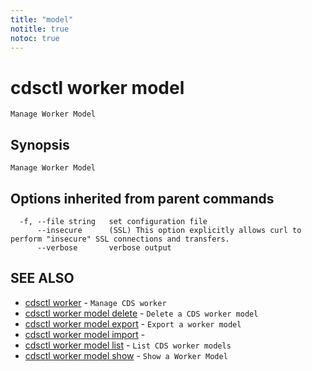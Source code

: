 ```yaml
---
title: "model"
notitle: true
notoc: true
---
```

# cdsctl worker model

`Manage Worker Model`

## Synopsis

`Manage Worker Model`

## Options inherited from parent commands

```
  -f, --file string   set configuration file
      --insecure      (SSL) This option explicitly allows curl to perform "insecure" SSL connections and transfers.
      --verbose       verbose output
```

## SEE ALSO

* [cdsctl worker](/docs/components/cdsctl/worker/)	 - `Manage CDS worker`
* [cdsctl worker model delete](/docs/components/cdsctl/worker/model/delete/)	 - `Delete a CDS worker model`
* [cdsctl worker model export](/docs/components/cdsctl/worker/model/export/)	 - `Export a worker model`
* [cdsctl worker model import](/docs/components/cdsctl/worker/model/import/)	 - 
* [cdsctl worker model list](/docs/components/cdsctl/worker/model/list/)	 - `List CDS worker models`
* [cdsctl worker model show](/docs/components/cdsctl/worker/model/show/)	 - `Show a Worker Model`

